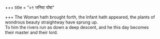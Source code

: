 +++
title = "०९ जनिष्ट योषा"

+++
The Woman hath brought forth, the Infant hath appeared, the plants of wondrous beauty straightway have sprung up.  
     To him the rivers run as down a deep descent, and he this day becomes their master and their lord.